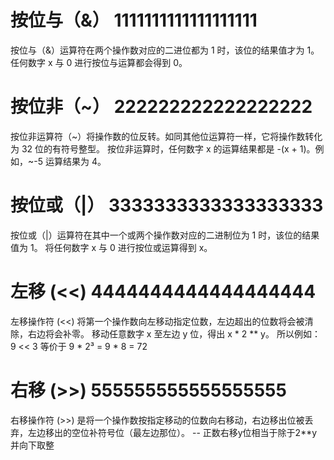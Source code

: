 # 按位与（&）  1111111111111111111
按位与（&）运算符在两个操作数对应的二进位都为 1 时，该位的结果值才为 1。
任何数字 x 与 0 进行按位与运算都会得到 0。

# 按位非（~）  222222222222222222
按位非运算符（~）将操作数的位反转。如同其他位运算符一样，它将操作数转化为 32 位的有符号整型。
按位非运算时，任何数字 x 的运算结果都是 -(x + 1)。例如，~-5 运算结果为 4。

# 按位或（|） 3333333333333333333
按位或（|）运算符在其中一个或两个操作数对应的二进制位为 1 时，该位的结果值为 1。
将任何数字 x 与 0 进行按位或运算得到 x。

# 左移 (<<)  4444444444444444444
左移操作符 (<<) 将第一个操作数向左移动指定位数，左边超出的位数将会被清除，右边将会补零。
移动任意数字 x 至左边 y 位，得出 x * 2 ** y。 所以例如：9 << 3 等价于 9 * 2³ = 9 * 8 = 72

# 右移 (>>)  555555555555555555
右移操作符 (>>) 是将一个操作数按指定移动的位数向右移动，右边移出位被丢弃，左边移出的空位补符号位（最左边那位）。
-- 正数右移y位相当于除于2**y并向下取整


